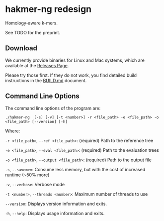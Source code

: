 hakmer-ng redesign
=========================

Homology-aware k-mers.

See TODO for the preprint.

Download
-------------------------------

We currently provide binaries for Linux and Mac systems,
which are available at the [Releases Page](https://github.com/lutteropp/hakmer-ng/releases).

Please try those first. If they do not work, you find detailed build instructions in the
[BUILD.md](https://github.com/algomaus/QuartetScores/blob/master/BUILD.md) document.

Command Line Options
-------------------------------

The command line options of the program are:

    ./hakmer-ng  [-s] [-v] [-t <number>] -r <file_path> -e <file_path> -o <file_path> [--version] [-h]

Where:

`-r <file_path>`,  `--ref <file_path>`: (required)  Path to the reference tree

`-e <file_path>`,  `--eval <file_path>`: (required)  Path to the evaluation trees

`-o <file_path>`,  `--output <file_path>`: (required)  Path to the output file

`-s`, `--savemem`: Consume less memory, but with the cost of increased runtime (~50% more)

`-v`,  `--verbose`: Verbose mode

`-t <number>`,  `--threads <number>`: Maximum number of threads to use

`--version`: Displays version information and exits.

`-h`,  `--help`: Displays usage information and exits.
